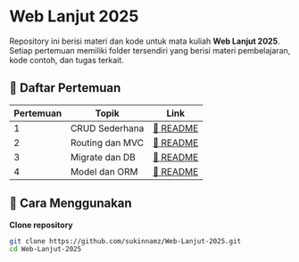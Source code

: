 # Web Lanjut 2025  

Repository ini berisi materi dan kode untuk mata kuliah **Web Lanjut 2025**. Setiap pertemuan memiliki folder tersendiri yang berisi materi pembelajaran, kode contoh, dan tugas terkait.  


## 📖 Daftar Pertemuan  

| Pertemuan | Topik | Link |
|-----------|----------------------|----------------|
| 1 | CRUD Sederhana | [📄 README](Pertemuan01/README.md) |
| 2 | Routing dan MVC | [📄 README](Pertemuan02/README.md) |
| 3 | Migrate dan DB | [📄 README](Pertemuan03/README.md) |
| 4 | Model dan ORM | [📄 README](Pertemuan04/README.md) |

## 🚀 Cara Menggunakan  

**Clone repository**  
   ```sh
   git clone https://github.com/sukinnamz/Web-Lanjut-2025.git
   cd Web-Lanjut-2025
   ```
